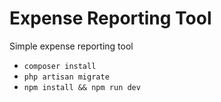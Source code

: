 # Expense Reporting Tool
Simple expense reporting tool

- `composer install`
- `php artisan migrate`
- `npm install && npm run dev`
